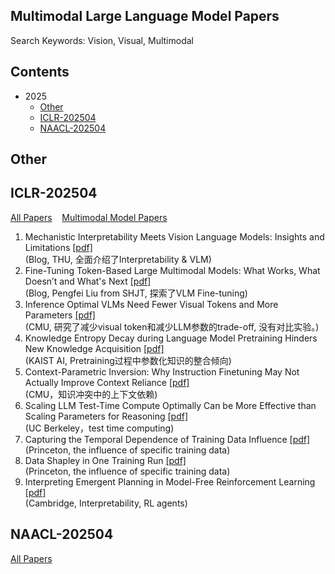 ## Multimodal Large Language Model Papers
Search Keywords: Vision, Visual, Multimodal

## Contents
- 2025
  - [Other](#other)
  - [ICLR-202504](#iclr-202504)
  - [NAACL-202504](#naacl-202504)

## Other


## ICLR-202504
[All Papers](https://openreview.net/group?id=ICLR.cc/2025/Conference#tab-accept-oral) &nbsp;&nbsp;
[Multimodal Model Papers](https://iclr2025.vizhub.ai/?brushed=%255B%255B179.62503051757812%252C18.363710403442383%255D%252C%255B330.3000183105469%252C234.6387176513672%255D%255D)


1. Mechanistic Interpretability Meets Vision Language Models: Insights and Limitations  [[pdf]](https://d2jud02ci9yv69.cloudfront.net/2025-04-28-vlm-understanding-29/blog/vlm-understanding/)  
(Blog, THU, 全面介绍了Interpretability & VLM)
2. Fine-Tuning Token-Based Large Multimodal Models: What Works, What Doesn’t and What's Next  [[pdf]](https://d2jud02ci9yv69.cloudfront.net/2025-04-28-fine-tuning-token-based-large-multimodal-models-86/blog/fine-tuning-token-based-large-multimodal-models/)  
(Blog, Pengfei Liu from SHJT, 探索了VLM Fine-tuning)
3. Inference Optimal VLMs Need Fewer Visual Tokens and More Parameters  [[pdf]](https://openreview.net/pdf?id=6VhDQP7WGX)  
(CMU, 研究了减少visual token和减少LLM参数的trade-off, 没有对比实验。)
4. Knowledge Entropy Decay during Language Model Pretraining Hinders New Knowledge Acquisition  [[pdf]](https://openreview.net/forum?id=eHehzSDUFp)  
(KAIST AI, Pretraining过程中参数化知识的整合倾向)
5.  Context-Parametric Inversion: Why Instruction Finetuning May Not Actually Improve Context Reliance  [[pdf]](https://openreview.net/forum?id=SPS6HzVzyt)  
(CMU，知识冲突中的上下文依赖)
6.  Scaling LLM Test-Time Compute Optimally Can be More Effective than Scaling Parameters for Reasoning  [[pdf]](https://openreview.net/forum?id=4FWAwZtd2n)  
(UC Berkeley，test time computing)
7.  Capturing the Temporal Dependence of Training Data Influence  [[pdf]](https://openreview.net/forum?id=uHLgDEgiS5)  
(Princeton, the influence of specific training data)
8. Data Shapley in One Training Run  [[pdf]](https://openreview.net/forum?id=HD6bWcj87Y)  
(Princeton, the influence of specific training data)
9.  Interpreting Emergent Planning in Model-Free Reinforcement Learning  [[pdf]](https://openreview.net/forum?id=DzGe40glxs)  
(Cambridge, Interpretability, RL agents) 




## NAACL-202504
[All Papers](https://aclanthology.org/events/naacl-2025/)

<!--stackedit_data:
eyJoaXN0b3J5IjpbLTczOTQ1NzM4OSwxNzU1Mzk1NzMsMTI1Mz
AzNzA2MSwyNjkwODYwNTIsLTYyNzgwNjQ5MiwtMTU4Njg0MjM4
NywyNjA5MTM1NDIsMTE5NTIzMDY0MiwxNjY3MDk3NDEyLDE4Mj
Y5MTkwMjksLTE3MjY0NzE3NjEsLTE1NTE3Mjk1NzIsMjAzOTAz
NDA5NiwtMTMwMzA0NTQ0OCwxMjk3MzIzODU1LC03MzAxOTI0MD
csLTI1MDUwMzY3MSw0ODI5OTEwOTMsNzA0NjUzODc0LC0xMzUw
OTIxMjA1XX0=
-->